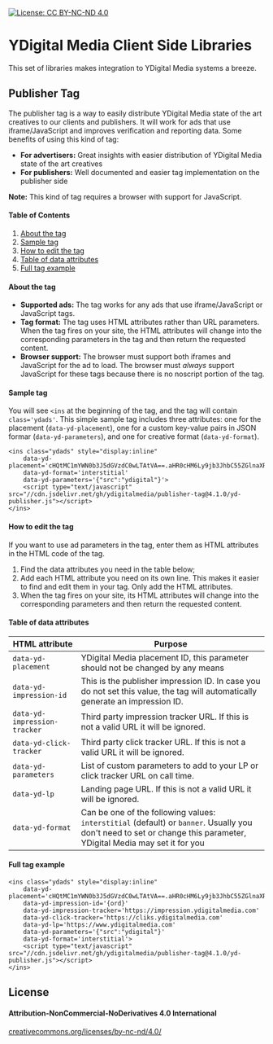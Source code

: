 
[![License: CC BY-NC-ND 4.0](https://licensebuttons.net/l/by-nc-nd/4.0/80x15.png)](https://creativecommons.org/licenses/by-nc-nd/4.0/)


YDigital Media Client Side Libraries
====

This set of libraries makes integration to YDigital Media systems a breeze.



## Publisher Tag
The publisher tag is a way to easily distribute YDigital Media state of the art creatives to our clients and publishers. It will work for ads that use iframe/JavaScript and improves verification and reporting data. Some benefits of using this kind of tag:

* **For advertisers:** Great insights with easier distribution of YDigital Media state of the art creatives
* **For publishers:** Well documented and easier tag implementation on the publisher side

**Note:** This kind of tag requires a browser with support for JavaScript.


#### Table of Contents
1. [About the tag](#about-the-tag)
2. [Sample tag](#sample-tag)
3. [How to edit the tag](#how-to-edit-the-tag)
4. [Table of data attributes](#table-of-data-attributes)
5. [Full tag example](#full-tag-example)



#### About the tag
*   **Supported ads:**  The tag works for any ads that use iframe/JavaScript or JavaScript tags.
*   **Tag format:**  The tag uses HTML attributes rather than URL parameters. When the tag fires on your site, the HTML attributes will change into the corresponding parameters in the tag and then return the requested content.
*   **Browser support:**  The browser must support both iframes and JavaScript for the ad to load. The browser must  _always_  support JavaScript for these tags because there is no noscript portion of the tag.



#### Sample tag
You will see `<ins` at the beginning of the tag, and the tag will contain `class='ydads'`.
This simple sample tag includes three attributes: one for the placement (`data-yd-placement`), one for a custom key-value pairs in JSON formar (`data-yd-parameters`), and one for creative format (`data-yd-format`).
```
<ins class="ydads" style="display:inline"
    data-yd-placement='cHQtMC1mYWN0b3J5dGVzdC0wLTAtVA==.aHR0cHM6Ly9jb3JhbC55ZGlnaXRhbG1lZGlhLmNvbS9jb3Jkb2FubzIwMTgv.'
    data-yd-format='interstitial'
    data-yd-parameters='{"src":"ydigital"}'>
    <script type="text/javascript" src="//cdn.jsdelivr.net/gh/ydigitalmedia/publisher-tag@4.1.0/yd-publisher.js"></script>
</ins>
```



#### How to edit the tag
If you want to use ad parameters in the tag, enter them as HTML attributes in the HTML code of the tag.
1.  Find the data attributes you need in the table below;
2.  Add each HTML attribute you need on its own line. This makes it easier to find and edit them in your tag. Only add the HTML attributes.
3.  When the tag fires on your site, its HTML attributes will change into the corresponding parameters and then return the requested content.



#### Table of data attributes

|HTML attribute               |Purpose                        |
|-----------------------------|-------------------------------|
|`data-yd-placement`          |YDigital Media placement ID, this parameter should not be changed by any means|
|`data-yd-impression-id`      |This is the publisher impression ID. In case you do not set this value, the tag will automatically generate an impression ID.|
|`data-yd-impression-tracker` |Third party impression tracker URL. If this is not a valid URL it will be ignored.|
|`data-yd-click-tracker`      |Third party click tracker URL. If this is not a valid URL it will be ignored.|
|`data-yd-parameters`         |List of custom parameters to add to your LP or click tracker URL on call time.|
|`data-yd-lp`                 |Landing page URL. If this is not a valid URL it will be ignored.|
|`data-yd-format`             |Can be one of the following values: `interstitial` (default) or `banner`. Usually you don't need to set or change this parameter, YDigital Media may set it for you|



#### Full tag example
```
<ins class="ydads" style="display:inline"
    data-yd-placement='cHQtMC1mYWN0b3J5dGVzdC0wLTAtVA==.aHR0cHM6Ly9jb3JhbC55ZGlnaXRhbG1lZGlhLmNvbS9jb3Jkb2FubzIwMTgv.'
    data-yd-impression-id='{ord}'
    data-yd-impression-tracker='https://impression.ydigitalmedia.com'
    data-yd-click-tracker='https://cliks.ydigitalmedia.com'
    data-yd-lp='https://www.ydigitalmedia.com'
    data-yd-parameters='{"src":"ydigital"}'
    data-yd-format='interstitial'>
    <script type="text/javascript" src="//cdn.jsdelivr.net/gh/ydigitalmedia/publisher-tag@4.1.0/yd-publisher.js"></script>
</ins>
```




## License
#### Attribution-NonCommercial-NoDerivatives 4.0 International
[creativecommons.org/licenses/by-nc-nd/4.0/](https://creativecommons.org/licenses/by-nc-nd/4.0/)

